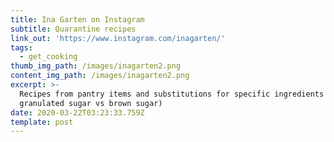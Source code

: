```yaml
---
title: Ina Garten on Instagram
subtitle: Quarantine recipes
link_out: 'https://www.instagram.com/inagarten/'
tags:
  - get_cooking
thumb_img_path: /images/inagarten2.png
content_img_path: /images/inagarten2.png
excerpt: >-
  Recipes from pantry items and substitutions for specific ingredients (ie:
  granulated sugar vs brown sugar)
date: 2020-03-22T03:23:33.759Z
template: post
---
```

